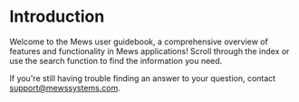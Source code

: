 # Introduction

Welcome to the Mews user guidebook, a comprehensive overview of features and functionality in Mews applications! Scroll through the index or use the search function to find the information you need. 

If you're still having trouble finding an answer to your question, contact [support@mewssystems.com](mailto:support@mewssystems.com).

